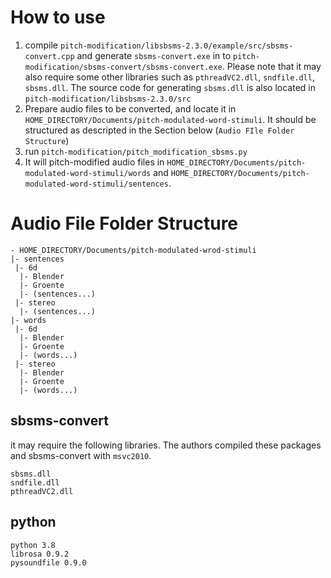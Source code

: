 # How to use
1. compile `pitch-modification/libsbsms-2.3.0/example/src/sbsms-convert.cpp` and generate `sbsms-convert.exe` in to `pitch-modification/sbsms-convert/sbsms-convert.exe`. Please note that it may also require some other libraries such as `pthreadVC2.dll`, `sndfile.dll`, `sbsms.dll`. The source code for generating `sbsms.dll` is also located in `pitch-modification/libsbsms-2.3.0/src`
2. Prepare audio files to be converted, and locate it in `HOME_DIRECTORY/Documents/pitch-modulated-word-stimuli`. It should be structured as descripted in the Section below (`Audio FIle Folder Structure`)
3. run `pitch-modification/pitch_modification_sbsms.py`
4. It will pitch-modified audio files in `HOME_DIRECTORY/Documents/pitch-modulated-word-stimuli/words` and  `HOME_DIRECTORY/Documents/pitch-modulated-word-stimuli/sentences`.

# Audio File Folder Structure
```
- HOME_DIRECTORY/Documents/pitch-modulated-wrod-stimuli
|- sentences
 |- 6d
  |- Blender
  |- Groente
  |- (sentences...)
 |- stereo
  |- (sentences...)
|- words
 |- 6d
  |- Blender
  |- Groente
  |- (words...)
 |- stereo
  |- Blender
  |- Groente
  |- (words...)
```

## sbsms-convert
it may require the following libraries. The authors compiled these packages and sbsms-convert with `msvc2010`.

```
sbsms.dll
sndfile.dll
pthreadVC2.dll
```

## python
```
python 3.8
librosa 0.9.2
pysoundfile 0.9.0
```